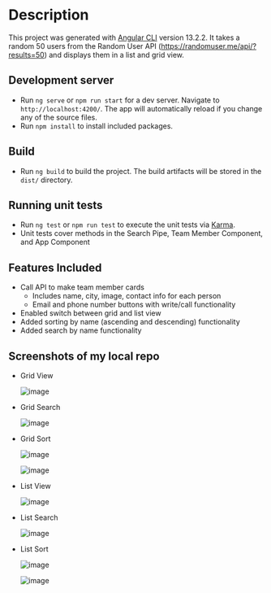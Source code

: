 # Description

This project was generated with [Angular CLI](https://github.com/angular/angular-cli) version 13.2.2. It takes a random 50 users from the Random User API (https://randomuser.me/api/?results=50) and displays them in a list and grid view.

## Development server

- Run `ng serve` or `npm run start` for a dev server. Navigate to `http://localhost:4200/`. The app will automatically reload if you change any of the source files.
- Run `npm install` to install included packages. 

## Build

- Run `ng build` to build the project. The build artifacts will be stored in the `dist/` directory.

## Running unit tests

- Run `ng test` or `npm run test` to execute the unit tests via [Karma](https://karma-runner.github.io).
- Unit tests cover methods in the Search Pipe, Team Member Component, and App Component

## Features Included

- Call API to make team member cards
  - Includes name, city, image, contact info for each person
  - Email and phone number buttons with write/call functionality
- Enabled switch between grid and list view
- Added sorting by name (ascending and descending) functionality
- Added search by name functionality

## Screenshots of my local repo
- Grid View

  ![image](https://user-images.githubusercontent.com/44125751/153538053-1c2d9bac-9243-45c9-a3d8-f66f4381d001.png)
  
- Grid Search

  ![image](https://user-images.githubusercontent.com/44125751/153538077-e13e5865-e1b7-4d06-b1a6-03194c5d80ff.png)
  
- Grid Sort

  ![image](https://user-images.githubusercontent.com/44125751/153538391-34d1d488-cb8e-4bcd-b93b-c0f990b75862.png)
  
  ![image](https://user-images.githubusercontent.com/44125751/153538406-74876b9b-dc56-4621-abe6-6fef6a678826.png)
  
- List View

  ![image](https://user-images.githubusercontent.com/44125751/153538096-8c5532da-9d63-40c4-8720-4431cd819f42.png)

- List Search

  ![image](https://user-images.githubusercontent.com/44125751/153538324-e78e30cf-c896-4595-b274-b6234c97c353.png)
  
- List Sort 

  ![image](https://user-images.githubusercontent.com/44125751/153538249-f7383395-27c5-40fd-aed6-f59c56d1624d.png)
  
  ![image](https://user-images.githubusercontent.com/44125751/153538276-fba973d2-a1c1-46fa-a735-475c2b0e5034.png)

